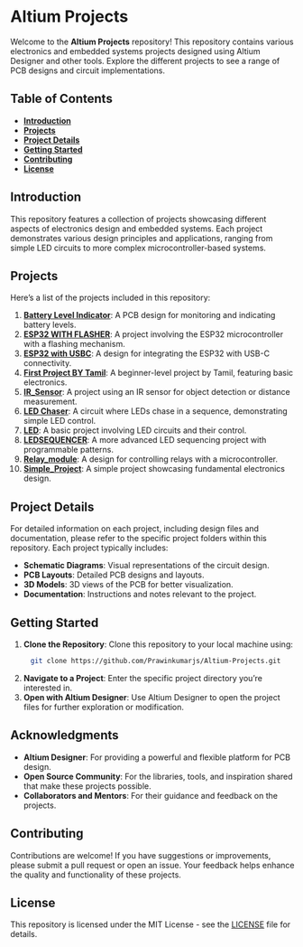 
# Altium Projects

Welcome to the **Altium Projects** repository! This repository contains various electronics and embedded systems projects designed using Altium Designer and other tools. Explore the different projects to see a range of PCB designs and circuit implementations.

## Table of Contents

- **[Introduction](#introduction)**
- **[Projects](#projects)**
- **[Project Details](#project-details)**
- **[Getting Started](#getting-started)**
- **[Contributing](#contributing)**
- **[License](#license)**

## Introduction

This repository features a collection of projects showcasing different aspects of electronics design and embedded systems. Each project demonstrates various design principles and applications, ranging from simple LED circuits to more complex microcontroller-based systems.

## Projects

Here’s a list of the projects included in this repository:

1. **[Battery Level Indicator](https://github.com/Prawinkumarjs/Altium-Projects/tree/main/Battery%20Level%20Indicator)**: A PCB design for monitoring and indicating battery levels.
2. **[ESP32 WITH FLASHER](https://github.com/Prawinkumarjs/Altium-Projects/tree/main/ESP32%20WITH%20FLASHER)**: A project involving the ESP32 microcontroller with a flashing mechanism.
3. **[ESP32 with USBC](https://github.com/Prawinkumarjs/Altium-Projects/tree/main/ESP32%20with%20USBC)**: A design for integrating the ESP32 with USB-C connectivity.
4. **[First Project BY Tamil](https://github.com/Prawinkumarjs/Altium-Projects/tree/main/First%20Project%20BY%20Tamil)**: A beginner-level project by Tamil, featuring basic electronics.
5. **[IR_Sensor](https://github.com/Prawinkumarjs/Altium-Projects/tree/main/IR_Sensor)**: A project using an IR sensor for object detection or distance measurement.
6. **[LED Chaser](https://github.com/Prawinkumarjs/Altium-Projects/tree/main/LED%20Chaser)**: A circuit where LEDs chase in a sequence, demonstrating simple LED control.
7. **[LED](https://github.com/Prawinkumarjs/Altium-Projects/tree/main/LED)**: A basic project involving LED circuits and their control.
8. **[LEDSEQUENCER](https://github.com/Prawinkumarjs/Altium-Projects/tree/main/LEDSEQUENCER)**: A more advanced LED sequencing project with programmable patterns.
9. **[Relay_module](https://github.com/Prawinkumarjs/Altium-Projects/tree/main/Relay_module)**: A design for controlling relays with a microcontroller.
10. **[Simple_Project](https://github.com/Prawinkumarjs/Altium-Projects/tree/main/Simple_Project)**: A simple project showcasing fundamental electronics design.

## Project Details

For detailed information on each project, including design files and documentation, please refer to the specific project folders within this repository. Each project typically includes:

- **Schematic Diagrams**: Visual representations of the circuit design.
- **PCB Layouts**: Detailed PCB designs and layouts.
- **3D Models**: 3D views of the PCB for better visualization.
- **Documentation**: Instructions and notes relevant to the project.

## Getting Started

1. **Clone the Repository**: Clone this repository to your local machine using:
```bash
     git clone https://github.com/Prawinkumarjs/Altium-Projects.git
 ```
 2. **Navigate to a Project**: Enter the specific project directory you’re interested in.
 3. **Open with Altium Designer**: Use Altium Designer to open the project files for further exploration or modification.

## Acknowledgments
- **Altium Designer**: For providing a powerful and flexible platform for PCB design.
- **Open Source Community**: For the libraries, tools, and inspiration shared that make these projects possible.
- **Collaborators and Mentors**: For their guidance and feedback on the projects. 

## Contributing

 Contributions are welcome! If you have suggestions or improvements, please submit a pull request or open an issue. Your feedback helps enhance the quality and functionality of these projects.

## License

 This repository is licensed under the MIT License - see the [LICENSE](https://opensource.org/license/mit) file for details.

